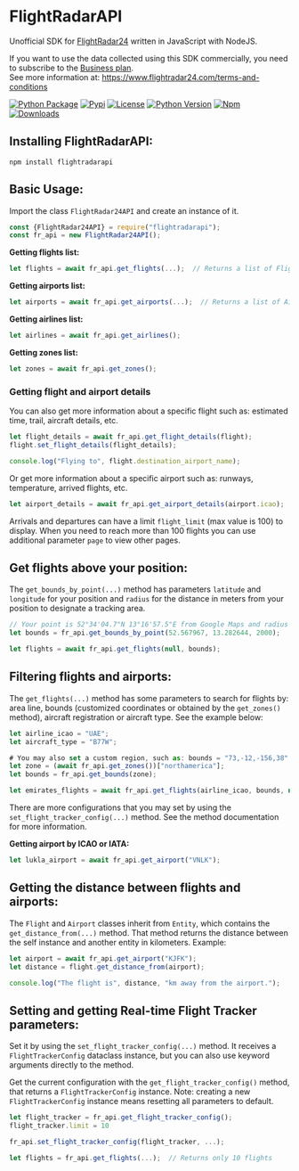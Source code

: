 # FlightRadarAPI
Unofficial SDK for [FlightRadar24](https://www.flightradar24.com/) written in JavaScript with NodeJS.

If you want to use the data collected using this SDK commercially, you need to subscribe to the [Business plan](https://www.flightradar24.com/premium/).</br>
See more information at: https://www.flightradar24.com/terms-and-conditions

[![Python Package](https://github.com/JeanExtreme002/FlightRadarAPI/workflows/Python%20Package/badge.svg)](https://github.com/JeanExtreme002/FlightRadarAPI/actions)
[![Pypi](https://img.shields.io/pypi/v/FlightRadarAPI?logo=pypi)](https://pypi.org/project/FlightRadarAPI/)
[![License](https://img.shields.io/pypi/l/FlightRadarAPI)](https://pypi.org/project/FlightRadarAPI/)
[![Python Version](https://img.shields.io/badge/python-3.7+-8A2BE2)](https://pypi.org/project/FlightRadarAPI/)
[![Npm](https://img.shields.io/npm/v/flightradarapi?logo=npm&color=red)](https://www.npmjs.com/package/flightradarapi)
[![Downloads](https://static.pepy.tech/personalized-badge/flightradarapi?period=total&units=international_system&left_color=grey&right_color=orange&left_text=Downloads)](https://pypi.org/project/FlightRadarAPI/)

## Installing FlightRadarAPI:
```
npm install flightradarapi
```

## Basic Usage:
Import the class `FlightRadar24API` and create an instance of it.
```javascript
const {FlightRadar24API} = require("flightradarapi");
const fr_api = new FlightRadar24API();
```

**Getting flights list:**
```javascript
let flights = await fr_api.get_flights(...);  // Returns a list of Flight objects
```

**Getting airports list:**
```javascript
let airports = await fr_api.get_airports(...);  // Returns a list of Airport objects
```

**Getting airlines list:**
```javascript
let airlines = await fr_api.get_airlines();
```

**Getting zones list:**
```javascript
let zones = await fr_api.get_zones();
```

### Getting flight and airport details
You can also get more information about a specific flight such as: estimated time, trail, aircraft details, etc.
```javascript
let flight_details = await fr_api.get_flight_details(flight);
flight.set_flight_details(flight_details);

console.log("Flying to", flight.destination_airport_name);
```

Or get more information about a specific airport such as: runways, temperature, arrived flights, etc.
```javascript
let airport_details = await fr_api.get_airport_details(airport.icao);
```
Arrivals and departures can have a limit `flight_limit` (max value is 100) to display. When you need to reach more than 100 flights you can use additional parameter `page` to view other pages.


## Get flights above your position:
The `get_bounds_by_point(...)` method has parameters `latitude` and `longitude` for your position and `radius` for the distance in meters from your position to designate a tracking area.
```javascript
// Your point is 52°34'04.7"N 13°16'57.5"E from Google Maps and radius 2km
let bounds = fr_api.get_bounds_by_point(52.567967, 13.282644, 2000);

let flights = await fr_api.get_flights(null, bounds);
```

## Filtering flights and airports:
The `get_flights(...)` method has some parameters to search for flights by: area line, bounds (customized coordinates 
or obtained by the `get_zones()` method), aircraft registration or aircraft type. See the example below:
```javascript
let airline_icao = "UAE";
let aircraft_type = "B77W";

# You may also set a custom region, such as: bounds = "73,-12,-156,38"
let zone = (await fr_api.get_zones())["northamerica"];
let bounds = fr_api.get_bounds(zone);

let emirates_flights = await fr_api.get_flights(airline_icao, bounds, null, aircraft_type);
```
There are more configurations that you may set by using the `set_flight_tracker_config(...)` method. See the method documentation
for more information.

**Getting airport by ICAO or IATA:**
```javascript
let lukla_airport = await fr_api.get_airport("VNLK");
```

## Getting the distance between flights and airports:
The `Flight` and `Airport` classes inherit from `Entity`, which contains the `get_distance_from(...)` method. That method
returns the distance between the self instance and another entity in kilometers. Example:
```javascript
let airport = await fr_api.get_airport("KJFK");
let distance = flight.get_distance_from(airport);

console.log("The flight is", distance, "km away from the airport.");
```

## Setting and getting Real-time Flight Tracker parameters:
Set it by using the `set_flight_tracker_config(...)` method. It receives a `FlightTrackerConfig` dataclass instance, but
you can also use keyword arguments directly to the method.

Get the current configuration with the `get_flight_tracker_config()` method, that returns a `FlightTrackerConfig` 
instance. Note: creating a new `FlightTrackerConfig` instance means resetting all parameters to default.
```javascript
let flight_tracker = fr_api.get_flight_tracker_config();
flight_tracker.limit = 10

fr_api.set_flight_tracker_config(flight_tracker, ...);

let flights = fr_api.get_flights(...);  // Returns only 10 flights
```
